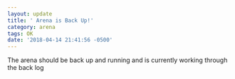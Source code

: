 ```yaml
---
layout: update
title: ' Arena is Back Up!'
category: arena
tags: OK
date: '2018-04-14 21:41:56 -0500'
---
```


The arena should be back up and running and is currently working through the back log
